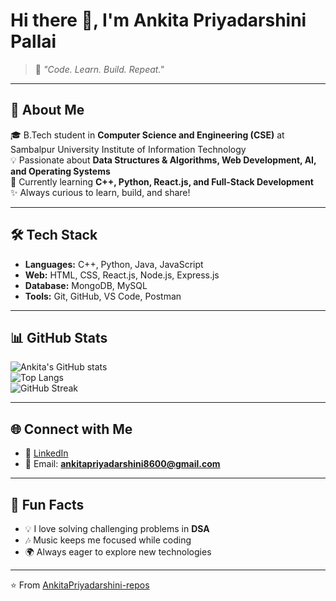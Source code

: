 # Hi there 👋, I'm Ankita Priyadarshini Pallai  

> 🌟 *"Code. Learn. Build. Repeat."*  

---

## 🚀 About Me  
🎓 B.Tech student in **Computer Science and Engineering (CSE)** at Sambalpur University Institute of Information Technology  
💡 Passionate about **Data Structures & Algorithms, Web Development, AI, and Operating Systems**  
🌱 Currently learning **C++, Python, React.js, and Full-Stack Development**  
✨ Always curious to learn, build, and share!  

---

## 🛠️ Tech Stack  

- **Languages:** C++, Python, Java, JavaScript  
- **Web:** HTML, CSS, React.js, Node.js, Express.js  
- **Database:** MongoDB, MySQL  
- **Tools:** Git, GitHub, VS Code, Postman  

---

## 📊 GitHub Stats  

![Ankita's GitHub stats](https://github-readme-stats.vercel.app/api?username=AnkitaPriyadarshini-repos&show_icons=true&theme=radical)  
![Top Langs](https://github-readme-stats.vercel.app/api/top-langs/?username=AnkitaPriyadarshini-repos&layout=compact&theme=radical)  
![GitHub Streak](https://streak-stats.demolab.com/?user=AnkitaPriyadarshini-repos&theme=radical)  

---



## 🌐 Connect with Me  

- 💼 [LinkedIn](https://www.linkedin.com/in/ankita-priyadarshini-pallai)  
- 📧 Email: **ankitapriyadarshini8600@gmail.com**  

---

## 🎯 Fun Facts  
- 💡 I love solving challenging problems in **DSA**  
- 🎶 Music keeps me focused while coding  
- 🌍 Always eager to explore new technologies  

---

⭐️ From [AnkitaPriyadarshini-repos](https://github.com/AnkitaPriyadarshini-repos)
